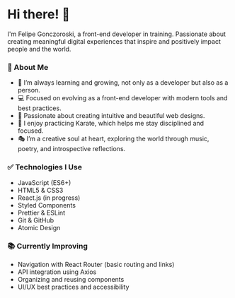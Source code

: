 # Hi there! 👋

I'm Felipe Gonczoroski, a front-end developer in training.
Passionate about creating meaningful digital experiences that inspire and positively impact people and the world.

### 🚀 About Me

- 🌱 I’m always learning and growing, not only as a developer but also as a person.
- 💻 Focused on evolving as a front-end developer with modern tools and best practices.
- 🎨 Passionate about creating intuitive and beautiful web designs.
- 🥋 I enjoy practicing Karate, which helps me stay disciplined and focused.
- 🎭 I’m a creative soul at heart, exploring the world through music, poetry, and introspective reflections.

### ✅ Technologies I Use

- JavaScript (ES6+)
- HTML5 & CSS3
- React.js (in progress)
- Styled Components
- Prettier & ESLint
- Git & GitHub
- Atomic Design

### 📚 Currently Improving

- Navigation with React Router (basic routing and links)
- API integration using Axios
- Organizing and reusing components
- UI/UX best practices and accessibility
